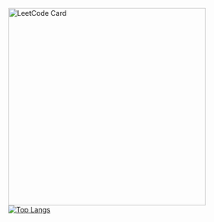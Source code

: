 [<img src="https://leetcard.jacoblin.cool?border=0/zkryaev?theme=dark&font=Roboto&hide_border=true" alt="LeetCode Card" width="400">](https://leetcode.com/zkryaev)
</br>
[![Top Langs](https://github-readme-stats.vercel.app/api/top-langs/?username=zkryaev&hide_border=true&theme=dark&hide=javascript,html)](https://github.com/anuraghazra/github-readme-stats)


